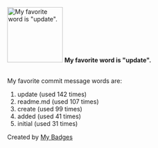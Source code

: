 <img src="https://my-badges.github.io/my-badges/favorite-word.png" alt="My favorite word is &quot;update&quot;." title="My favorite word is &quot;update&quot;." width="128">
<strong>My favorite word is &quot;update&quot;.</strong>
<br><br>

My favorite commit message words are:

1. update (used 142 times)
2. readme.md (used 107 times)
3. create (used 99 times)
4. added (used 41 times)
5. initial (used 31 times)


Created by <a href="https://github.com/my-badges/my-badges">My Badges</a>